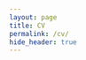 ```yaml
---
layout: page
title: CV
permalink: /cv/
hide_header: true
---
```


<object data="../download/CV_Danni_Liu.pdf" width="800" height="1000" type='application/pdf'></object>

